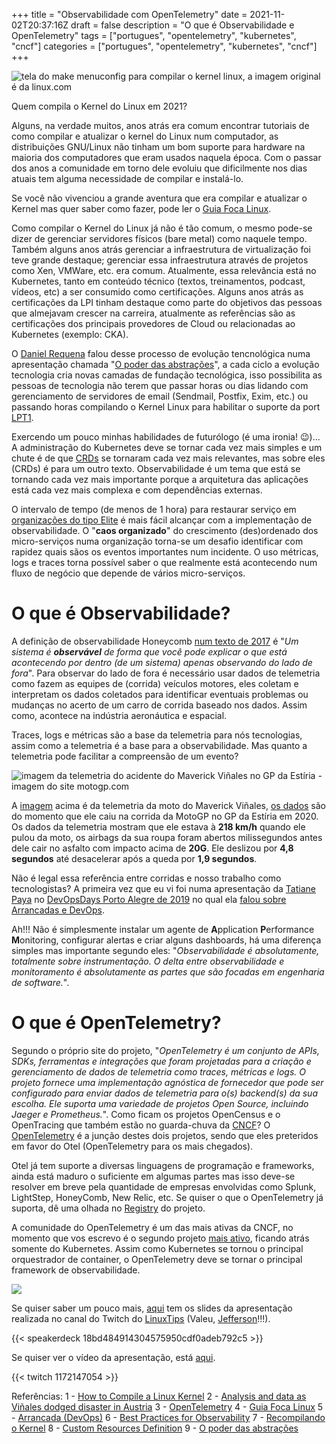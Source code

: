 +++
title = "Observabilidade com OpenTelemetry"
date = 2021-11-02T20:37:16Z
draft = false
description = "O que é Observabilidade e OpenTelemetry"
tags = ["portugues", "opentelemetry", "kubernetes", "cncf"]
categories = ["portugues", "opentelemetry", "kubernetes", "cncf"]
+++

![tela do make menuconfig para compilar o kernel linux, a imagem original é da linux.com](/images/kernel_compile_1.jpg) 

Quem compila o Kernel do Linux em 2021?
 
Alguns, na verdade muitos, anos atrás era comum encontrar tutoriais de como compilar e atualizar o kernel do Linux num computador, as distribuições GNU/Linux não tinham um bom suporte para hardware na maioria dos computadores que eram usados naquela época. Com o passar dos anos a comunidade em torno dele evoluiu que dificilmente nos dias atuais tem alguma necessidade de compilar e instalá-lo.
 
Se você não vivenciou a grande aventura que era compilar e atualizar o Kernel mas quer saber como fazer, pode ler o [Guia Foca Linux](https://www.guiafoca.org/guiaonline/intermediario/ch16s11.html).
 
Como compilar o Kernel do Linux já não é tão comum, o mesmo pode-se dizer de gerenciar servidores físicos (bare metal) como naquele tempo. Também alguns anos atrás gerenciar a infraestrutura de virtualização foi teve grande destaque; gerenciar essa infraestrutura através de projetos como Xen, VMWare, etc. era comum. Atualmente, essa relevância está no Kubernetes, tanto em conteúdo técnico (textos, treinamentos, podcast, vídeos, etc) a ser consumido como certificações. Alguns anos atrás as certificações da LPI tinham destaque como parte do objetivos das pessoas que almejavam crescer na carreira, atualmente as referências são as certificações dos principais provedores de Cloud ou relacionadas ao Kubernetes (exemplo: CKA).
 
O [Daniel Requena](https://twitter.com/daniel_requena) falou desse processo de evolução tencnológica numa apresentação chamada "[O poder das abstrações](https://speakerdeck.com/drequena/o-poder-da-abstracao)", a cada ciclo a evolução tecnologia cria novas camadas de fundação tecnológica, isso possibilita as pessoas de tecnologia não terem que passar horas ou dias lidando com gerenciamento de servidores de email (Sendmail, Postfix, Exim, etc.) ou passando horas compilando o Kernel Linux para habilitar o suporte da port [LPT1](https://en.wikipedia.org/wiki/Parallel_port).
 
Exercendo um pouco minhas habilidades de futurólogo (é uma ironia! 😉)... A administração do Kubernetes deve se tornar cada vez mais simples e um chute é de que [CRDs](https://kubernetes.io/docs/concepts/extend-kubernetes/api-extension/custom-resources/) se tornaram cada vez mais relevantes, mas sobre eles (CRDs) é para um outro texto. Observabilidade é um tema que está se tornando cada vez mais importante porque a arquitetura das aplicações está cada vez mais complexa e com dependências externas.
 
O intervalo de tempo (de menos de 1 hora) para restaurar serviço em [organizações do tipo Elite](https://cloud.google.com/blog/products/devops-sre/announcing-dora-2021-accelerate-state-of-devops-report) é mais fácil alcançar com a implementação de observabilidade. O "**caos organizado**" do crescimento (des)ordenado dos micro-serviços numa organização torna-se um desafio identificar com rapidez quais sãos os eventos importantes num incidente. O uso métricas, logs e traces torna possível saber o que realmente está acontecendo num fluxo de negócio que depende de vários micro-serviços.
 
# O que é Observabilidade?
 
A definição de observabilidade Honeycomb [num texto de 2017](https://www.honeycomb.io/blog/best-practices-for-observability/) é "*Um sistema é **observável** de forma que você pode explicar o que está acontecendo por dentro (de um sistema) apenas observando do lado de fora*". Para observar do lado de fora é necessário usar dados de telemetria como fazem as equipes de (corrida) veículos motores, eles coletam e interpretam os dados coletados para identificar eventuais problemas ou mudanças no acerto de um carro de corrida baseado nos dados. Assim como, acontece na indústria aeronáutica e espacial.
 
Traces, logs e métricas são a base da telemetria para nós tecnologias, assim como a telemetria é a base para a observabilidade. Mas quanto a telemetria pode facilitar a compreensão de um evento?
 
![imagem da telemetria do acidente do Maverick Viñales no GP da Estíria - imagem do site motogp.com](/images/telemetria_vinales_styria.jpg)
 
A [imagem](https://www.motogp.com/en/news/2020/08/26/analysis-and-data-as-vinales-dodged-disaster-in-austria/341765) acima é da telemetria da moto do Maverick Viñales, [os dados](https://www.motogp.com/en/news/2020/08/26/analysis-and-data-as-vinales-dodged-disaster-in-austria/341765) são do momento que ele caiu na corrida da MotoGP no GP da Estíria em 2020. Os dados da telemetria mostram que ele estava à **218 km/h** quando ele pulou da moto, os airbags da sua roupa foram abertos milissegundos antes dele cair no asfalto com impacto acima de **20G**. Ele deslizou por **4,8 segundos** até desacelerar após a queda por **1,9 segundos**.

Não é legal essa referência entre corridas e nosso trabalho como tecnologistas? A primeira vez que eu vi foi numa apresentação da [Tatiane Paya](https://www.linkedin.com/in/tatypaya) no [DevOpsDays Porto Alegre de 2019](https://devopsdays.org/events/2019-porto-alegre/welcome/) no qual ela [falou sobre Arrancadas e DevOps](https://speakerdeck.com/tpaya/arrancada-o-que-este-esporte-pode-nos-ensinar-sobre-agilidade-e-performance).
  
Ah!!! Não é simplesmente instalar um agente de **A**pplication **P**erformance **M**onitoring, configurar alertas e criar alguns dashboards, há uma diferença simples mas importante segundo eles: "*Observabilidade é absolutamente, totalmente sobre instrumentação. O delta entre observabilidade e monitoramento é absolutamente as partes que são focadas em engenharia de software.*".
 
# O que é OpenTelemetry?
 
Segundo o próprio site do projeto, "*OpenTelemetry é um conjunto de APIs, SDKs, ferramentas e integrações que foram projetadas para a criação e gerenciamento de dados de telemetria como traces, métricas e logs. O projeto fornece uma implementação agnóstica de fornecedor que pode ser configurado para enviar dados de telemetria para o(s) backend(s) da sua escolha. Ele suporta uma variedade de projetos Open Source, incluindo Jaeger e Prometheus.*". Como ficam os projetos OpenCensus e o OpenTracing que também estão no guarda-chuva da [CNCF](https://www.cncf.io/)? O [OpenTelemetry](https://opentelemetry.io/) é a junção destes dois projetos, sendo que eles preteridos em favor do Otel (OpenTelemetry para os mais chegados).
 
Otel já tem suporte a diversas linguagens de programação e frameworks, ainda está maduro o suficiente em algumas partes mas isso deve-se resolver em breve pela quantidade de empresas envolvidas como Splunk, LightStep, HoneyComb, New Relic, etc. Se quiser o que o OpenTelemetry já suporta, dê uma olhada no [Registry](https://opentelemetry.io/registry/) do projeto.
 
A comunidade do OpenTelemetry é um das mais ativas da CNCF, no momento que vos escrevo é o segundo projeto [mais ativo](https://all.devstats.cncf.io/d/1/activity-repository-groups?orgId=1), ficando atrás somente do Kubernetes. Assim como Kubernetes se tornou o principal orquestrador de container, o OpenTelemetry deve se tornar o principal framework de observabilidade.
 
![](/images/otel_dev_stats.png)
 
Se quiser saber um pouco mais, [aqui](https://speakerdeck.com/fernandoike/observabilidade-com-opentelemetry) tem os slides da apresentação realizada no canal do Twitch do [LinuxTips](https://www.linuxtips.io/) (Valeu, [Jefferson](https://twitter.com/badtux_)!!!).
 
{{< speakerdeck 18bd484914304575950cdf0adeb792c5 >}}
 
Se quiser ver o vídeo da apresentação, está [aqui](https://www.twitch.tv/videos/1172147054).
 
{{< twitch 1172147054 >}}
 

Referências:
1 - [How to Compile a Linux Kernel](https://www.linux.com/topic/desktop/how-compile-linux-kernel-0/)
2 - [Analysis and data as Viñales dodged disaster in Austria](https://www.motogp.com/en/news/2020/08/26/analysis-and-data-as-vinales-dodged-disaster-in-austria/341765)
3 - [OpenTelemetry](https://opentelemetry.io/docs/)
4 - [Guia Foca Linux](https://www.guiafoca.org/guiaonline/intermediario/ch16s11.html)
5 - [Arrancada (DevOps)](https://speakerdeck.com/tpaya/arrancada-o-que-este-esporte-pode-nos-ensinar-sobre-agilidade-e-performance)
6 - [Best Practices for Observability](https://www.honeycomb.io/blog/best-practices-for-observability/)
7 - [Recompilando o Kernel](https://www.guiafoca.org/guiaonline/intermediario/ch16s11.html)
8 - [Custom Resources Definition](https://kubernetes.io/docs/concepts/extend-kubernetes/api-extension/custom-resources/)
9 - [O poder das abstrações](https://speakerdeck.com/drequena/o-poder-da-abstracao)